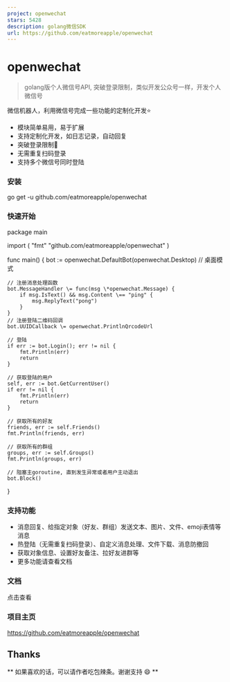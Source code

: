 ```yaml
---
project: openwechat
stars: 5428
description: golang微信SDK
url: https://github.com/eatmoreapple/openwechat
---
```


openwechat
==========

> golang版个人微信号API, 突破登录限制，类似开发公众号一样，开发个人微信号

微信机器人，利用微信号完成一些功能的定制化开发⭐

-   模块简单易用，易于扩展
-   支持定制化开发，如日志记录，自动回复
-   突破登录限制📣
-   无需重复扫码登录
-   支持多个微信号同时登陆

### 安装

go get -u github.com/eatmoreapple/openwechat

### 快速开始

package main

import (
	"fmt"
	"github.com/eatmoreapple/openwechat"
)

func main() {
	bot := openwechat.DefaultBot(openwechat.Desktop) // 桌面模式

	// 注册消息处理函数
	bot.MessageHandler \= func(msg \*openwechat.Message) {
		if msg.IsText() && msg.Content \== "ping" {
			msg.ReplyText("pong")
		}
	}
	// 注册登陆二维码回调
	bot.UUIDCallback \= openwechat.PrintlnQrcodeUrl

	// 登陆
	if err := bot.Login(); err != nil {
		fmt.Println(err)
		return
	}

	// 获取登陆的用户
	self, err := bot.GetCurrentUser()
	if err != nil {
		fmt.Println(err)
		return
	}

	// 获取所有的好友
	friends, err := self.Friends()
	fmt.Println(friends, err)

	// 获取所有的群组
	groups, err := self.Groups()
	fmt.Println(groups, err)

	// 阻塞主goroutine, 直到发生异常或者用户主动退出
	bot.Block()
}

### 支持功能

-   消息回复、给指定对象（好友、群组）发送文本、图片、文件、emoji表情等消息
-   热登陆（无需重复扫码登录）、自定义消息处理、文件下载、消息防撤回
-   获取对象信息、设置好友备注、拉好友进群等
-   更多功能请查看文档

### 文档

点击查看

### 项目主页

https://github.com/eatmoreapple/openwechat

Thanks
------

\*\* 如果喜欢的话，可以请作者吃包辣条。谢谢支持 😄 \*\*
